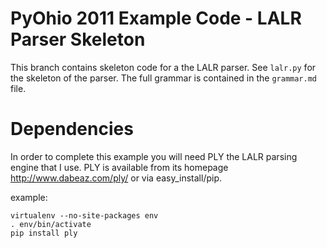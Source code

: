 PyOhio 2011 Example Code - LALR Parser Skeleton
===============================================

This branch contains skeleton code for a the LALR parser. See `lalr.py` for the
skeleton of the parser. The full grammar is contained in the `grammar.md` file.

Dependencies
============

In order to complete this example you will need PLY the LALR parsing engine
that I use. PLY is available from its homepage http://www.dabeaz.com/ply/ or
via easy_install/pip.

example:

    virtualenv --no-site-packages env
    . env/bin/activate
    pip install ply

